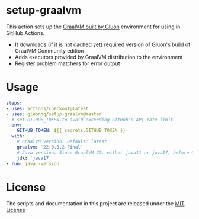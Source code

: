 # setup-graalvm

This action sets up the [GraalVM built by Gluon](https://github.com/gluonhq/graal) environment for using in GitHub Actions.

* It downloads (if it is not cached yet) required version of Gluon's build of GraalVM Community edition
* Adds executors provided by GraalVM distribution to the environment
* Register problem matchers for error output

# Usage

```yaml
steps:
- uses: actions/checkout@latest
- uses: gluonhq/setup-graalvm@master
  # set GITHUB_TOKEN to avoid exceeding GitHub's API rate limit
  env:
    GITHUB_TOKEN: ${{ secrets.GITHUB_TOKEN }}
  with:
    # GraalVM version. Default: latest
    graalvm: '22.0.0.2-Final'
    # Java version. Since GraalVM 22, either java11 or java17, before GraalVM 22, empty. Default: java17
    jdk: 'java17'
- run: java -version
```

# License

The scripts and documentation in this project are released under the [MIT License](LICENSE)
